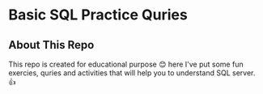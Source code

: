 # Basic SQL Practice Quries

## About This Repo
This repo is created for educational purpose 😊 here I've put some fun exercies, quries and activities that will help you to understand SQL server. 👍


